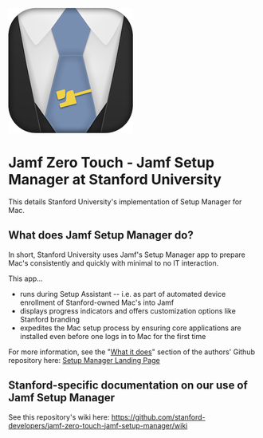 ![Setup Manager Icon](https://github.com/Jamf-Concepts/Setup-Manager/blob/main/Images/SetupManager250.png)

# Jamf Zero Touch - Jamf Setup Manager at Stanford University
This details Stanford University's implementation of Setup Manager for Mac.

## What does Jamf Setup Manager do?
In short, Stanford University uses Jamf's Setup Manager app to prepare Mac's consistently and quickly with minimal to no IT interaction.

This app...
* runs during Setup Assistant -- i.e. as part of automated device enrollment of Stanford-owned Mac's into Jamf
* displays progress indicators and offers customization options like Stanford branding
* expedites the Mac setup process by ensuring core applications are installed even before one logs in to Mac for the first time

For more information, see the "[What it does](https://github.com/Jamf-Concepts/Setup-Manager/tree/main?tab=readme-ov-file#what-it-does)" section of the authors' Github repository here: [Setup Manager Landing Page](https://github.com/Jamf-Concepts/Setup-Manager)

## Stanford-specific documentation on our use of Jamf Setup Manager
See this repository's wiki here: https://github.com/stanford-developers/jamf-zero-touch-jamf-setup-manager/wiki
